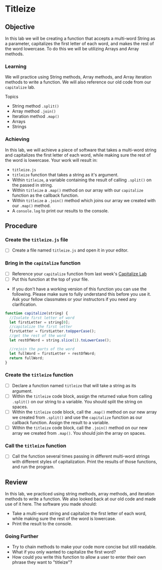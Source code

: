 # Titleize

## Objective

In this lab we will be creating a function that accepts a multi-word String as a parameter, capitalizes the first letter of each word, and makes the rest of the word lowercase. To do this we will be utilizing Arrays and Array methods.

### Learning

We will practice using String methods, Array methods, and Array iteration methods to write a function. We will also reference our old code from our `capitalize` lab.  

Topics

- String method `.split()`
- Array method `.join()`
- Iteration method `.map()`
- Arrays
- Strings

### Achieving

In this lab, we will achieve a piece of software that takes a multi-word string and capitalizes the first letter of each word, while making sure the rest of the word is lowercase. Your work will result in:

- `titleize.js`
- `titleize` function that takes a string as it's argument.
- Within `titleize`, a variable containing the result of calling `.split()` on the passed in string.
- Within `titleize` a `.map()` method on our array with our `capitalize` function as the callback function.
- Within `titleize` a `.join()` method which joins our array we created with our `.map()` method.
- A `console.log` to print our results to the console.

## Procedure

### Create the `titleize.js` file

- [ ] Create a file named `titleize.js` and open it in your editor.

### Bring in the `capitalize` function

- [ ] Reference your `capitalize` function from last week's [Capitalize Lab](https://online.uprighted.com/lessons/lab/capitalize)
- [ ] Put this function at the top of your file.

- If you don't have a working version of this function you can use the following. Please make sure to fully understand this before you use it. Ask your fellow classmates or your instructors if you need any clarification.

``` js
function capitalize(string) {
  //Isolate first letter of word
  let firstLetter = string[0];
  //capitalize the first letter
  firstLetter = firstLetter.toUpperCase();
  //get the rest of the word
  let restOfWord = string.slice(1).toLowerCase();

  //rejoin the parts of the word
  let fullWord = firstLetter + restOfWord;
  return fullWord;
}
```

### Create the `titleize` function

- [ ] Declare a function named `titleize` that will take a string as its argument.
- [ ] Within the `titleize` code block, assign the returned value from calling `.split()` on our string to a variable. You should split the string on spaces.
- [ ] Within the `titleize` code block, call the `.map()` method on our new array we created from `.split()` and use the `capitalize` function as our callback function. Assign the result to a variable.
- [ ] Within the `titleize` code block, call the `.join()` method on our new array we created from `.map()`. You should join the array on spaces.

### Call the `titleize` function

- [ ] Call the function several times passing in different multi-word strings with different styles of capitalization. Print the results of those functions, and run the program.

## Review

In this lab, we practiced using string methods, array methods, and iteration methods to write a function. We also looked back at our old code and made use of it here. The software you made should:

- Take a multi-word string and capitalize the first letter of each word, while making sure the rest of the word is lowercase.
- Print the result to the console.

### Going Further

- Try to chain methods to make your code more concise but still readable.
- What if you only wanted to capitalize the first word?
- How could you write this function to allow a user to enter their own phrase they want to "titleize"?
